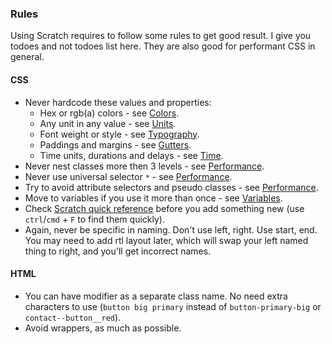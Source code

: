 ### Rules

Using Scratch requires to follow some rules to get good result. I give you todoes and not todoes list here. They are also good for performant CSS in general.

#### CSS

* Never hardcode these values and properties:
  * Hex or rgb\(a\) colors - see [Colors](colors.html).
  * Any unit in any value - see [Units](units.html).
  * Font weight or style - see [Typography](typography.html).
  * Paddings and margins - see [Gutters](gutter.html).
  * Time units, durations and delays - see [Time](time.html).
* Never nest classes more then 3 levels - see [Performance](performance.html).
* Never use universal selector `*` - see [Performance](performance.html).
* Try to avoid attribute selectors and pseudo classes - see [Performance](performance.html).
* Move to variables if you use it more than once - see [Variables](variables.html).
* Check [Scratch quick reference](https://github.com/scratch-css/quick-reference) before you add something new \(use `ctrl`/`cmd` + `F` to find them quickly\).
* Again, never be specific in naming. Don't use left, right. Use start, end. You may need to add rtl layout later, which will swap your left named thing to right, and you'll get incorrect names.

#### HTML

* You can have modifier as a separate class name. No need extra characters to use \(`button big primary` instead of `button-primary-big` or `contact--button__red`\).
* Avoid wrappers, as much as possible. 



